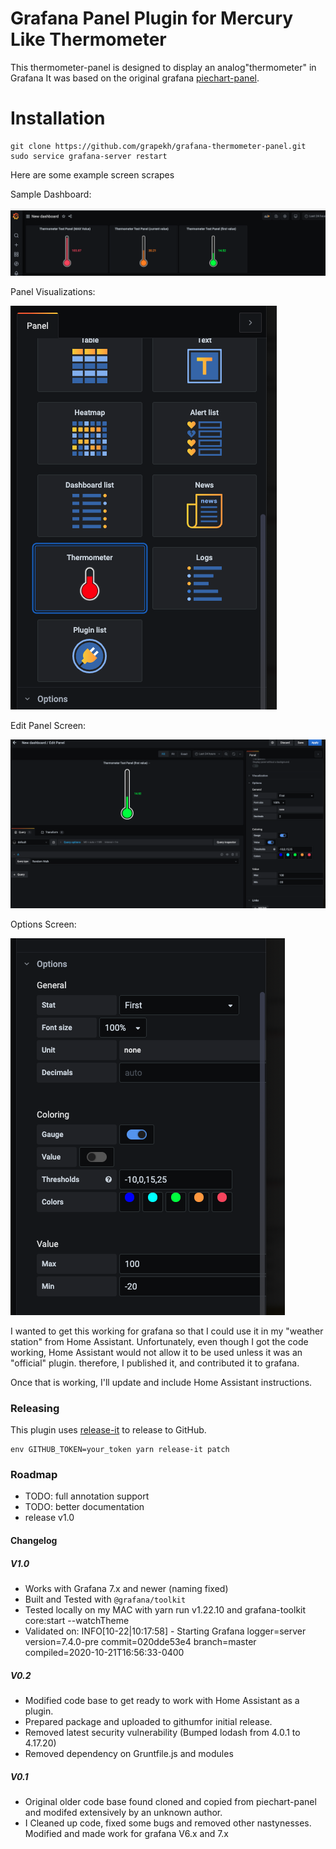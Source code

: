# Grafana Panel Plugin for Mercury Like Thermometer

This thermometer-panel is designed to display an analog"thermometer" in Grafana
It was based on the original grafana [piechart-panel](https://github.com/grafana/piechart-panel).

# Installation

```
git clone https://github.com/grapekh/grafana-thermometer-panel.git
sudo service grafana-server restart
```
Here are some example screen scrapes

Sample Dashboard:

![Screenshot](screenshots/Sample_Dashboard.png)

Panel Visualizations:

![Screenshot](screenshots/Panel_Visualizations.png)

Edit Panel Screen: 

![Screenshot](screenshots/Edit_Panel.png)

Options Screen:

![Screenshot](screenshots/Options.png)


I wanted to get this working for grafana so that I could use it in my "weather station" from Home Assistant. 
Unfortunately, even though I got the code working, Home Assistant would not allow it to be used unless it was an 
"official" plugin.  therefore, I published it, and contributed it to grafana. 

Once that is working, I'll update and include Home Assistant instructions. 

### Releasing

This plugin uses [release-it](https://github.com/webpro/release-it) to release to GitHub.

```
env GITHUB_TOKEN=your_token yarn release-it patch
```

### Roadmap

- TODO: full annotation support
- TODO: better documentation
- release v1.0

#### Changelog


##### V1.0

- Works with Grafana 7.x and newer (naming fixed)
- Built and Tested with `@grafana/toolkit` 
- Tested locally on my MAC with yarn run v1.22.10 and grafana-toolkit core:start --watchTheme
- Validated on: INFO[10-22|10:17:58] - Starting Grafana logger=server version=7.4.0-pre commit=020dde53e4 branch=master compiled=2020-10-21T16:56:33-0400

##### V0.2

- Modified code base to get ready to work with Home Assistant as a plugin.   
- Prepared package and uploaded to githumfor initial release. 
- Removed latest security vulnerability (Bumped lodash from 4.0.1 to 4.17.20)
- Removed dependency on Gruntfile.js and modules

##### V0.1

- Original older code base found cloned and copied from piechart-panel and modifed extensively by an unknown author.  
- I Cleaned up code, fixed some bugs and removed other nastynesses.  Modified and made work for grafana V6.x and 7.x
